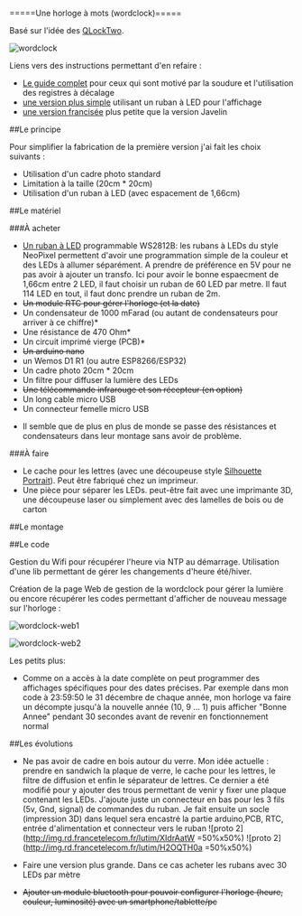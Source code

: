 =====Une horloge à mots (wordclock)=====

Basé sur l'idée des [QLockTwo](http://qlocktwo.com/touch.php?lang=fr).

![wordclock](https://user-images.githubusercontent.com/16662847/144586062-eeea246c-88e2-4808-90dd-94f4f4ba52e5.jpg)

Liens vers des instructions permettant d'en refaire :
- [Le guide complet](http://www.instructables.com/id/Wordclock/?ALLSTEPS) pour ceux qui sont motivé par la soudure et l'utilisation des registres à décalage
- [une version plus simple](http://www.instructables.com/id/Javelins-Word-Clock/?ALLSTEPS) utilisant un ruban à LED pour l'affichage
- [une version francisée](http://lafamillecreative.blogspot.fr/2012/11/une-word-clock-en-francais.html) plus petite que la version Javelin

##Le principe

Pour simplifier la fabrication de la première version j'ai fait les choix suivants :
- Utilisation d'un cadre photo standard
- Limitation à la taille (20cm * 20cm)
- Utilisation d'un ruban à LED (avec espacement de 1,66cm)

##Le matériel

###À acheter
- [Un ruban à LED](https://fr.aliexpress.com/wholesale?SearchText=WS2812b+5V) programmable WS2812B: les rubans à LEDs du style NeoPixel permettent d'avoir une programmation simple de la couleur et des LEDs à allumer séparément. A prendre de préférence en 5V pour ne pas avoir à ajouter un transfo. Ici pour avoir le bonne espaecment de 1,66cm entre 2 LED, il faut choisir un ruban de 60 LED par metre. Il faut 114 LED en tout, il faut donc prendre un ruban de 2m.
- ~~Un module RTC pour gérer l'horloge (et la date)~~
- Un condensateur de 1000 mFarad (ou autant de condensateurs pour arriver à ce chiffre)*
- Une résistance de 470 Ohm*
- Un circuit imprimé vierge (PCB)*
- ~~Un arduino nano~~
- un Wemos D1 R1 (ou autre ESP8266/ESP32)
- Un cadre photo 20cm * 20cm
- Un filtre pour diffuser la lumière des LEDs
- ~~Une télécommande infrarouge et son récepteur (en option)~~
- Un long cable micro USB
- Un connecteur femelle micro USB

* Il semble que de plus en plus de monde se passe des résistances et condensateurs dans leur montage sans avoir de problème.

###À faire
- Le cache pour les lettres (avec une découpeuse style [Silhouette Portrait](http://silhouettefr.fr/silhouette_portrait.html)). Peut être fabriqué chez un imprimeur.
- Une pièce pour séparer les LEDs. peut-être fait avec une imprimante 3D, une découpeuse laser ou simplement avec des lamelles de bois ou de carton

##Le montage

##Le code

Gestion du Wifi pour récupérer l'heure via NTP au démarrage. Utilisation d'une lib permettant de gérer les changements d'heure été/hiver.

Création de la page Web de gestion de la wordclock pour gérer la lumière ou encore récupérer les codes permettant d'afficher de nouveau message sur l'horloge :

![wordclock-web1](https://user-images.githubusercontent.com/16662847/144586070-0eeec182-e0d0-44be-b617-0a6522960ac5.png)

![wordclock-web2](https://user-images.githubusercontent.com/16662847/144586082-f2ce1a5b-00aa-4064-a58e-cb696e1e0096.png)


Les petits plus:
- Comme on a accès à la date complète on peut programmer des affichages spécifiques pour des dates précises. Par exemple dans mon code à 23:59:50 le 31 décembre de chaque année, mon horloge va faire un décompte jusqu'à la nouvelle année (10, 9 ... 1) puis afficher "Bonne Annee" pendant 30 secondes avant de revenir en fonctionnement normal

##Les évolutions
- Ne pas avoir de cadre en bois autour du verre. Mon idée actuelle : prendre en sandwich la plaque de verre, le cache pour les lettres, le filtre de diffusion et enfin le séparateur de lettres. Ce dernier a été modifié pour y ajouter des trous permettant de venir y fixer une plaque contenant les LEDs. J'ajoute juste un connecteur en bas pour les 3 fils (5v, Gnd, signal) de commandes du ruban. Je fait ensuite un socle (impression 3D) dans lequel sera encastré la partie arduino,PCB, RTC, entrée d'alimentation et connecteur vers le ruban
![proto 2](http://img.rd.francetelecom.fr/lutim/XIdrAatW =50%x50%)
![proto 2](http://img.rd.francetelecom.fr/lutim/H2OQTH0a =50%x50%)

- Faire une version plus grande. Dans ce cas acheter les rubans avec 30 LEDs par mètre
- ~~Ajouter un module bluetooth pour pouvoir configurer l'horloge (heure, couleur, luminosité) avec un smartphone/tablette/pc~~


